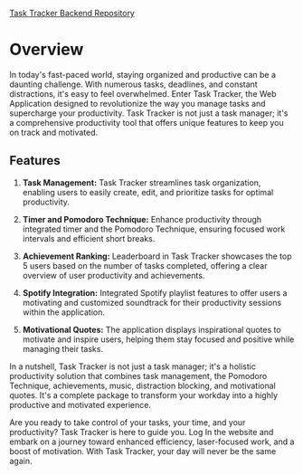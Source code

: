 [Task Tracker Backend Repository](https://github.com/Harshit-3905/Task_Tracker_Backend)

# Overview

In today's fast-paced world, staying organized and productive can be a daunting challenge. With numerous tasks, deadlines, and constant distractions, it's easy to feel overwhelmed. Enter Task Tracker, the Web Application designed to revolutionize the way you manage tasks and supercharge your productivity. Task Tracker is not just a task manager; it's a comprehensive productivity tool that offers unique features to keep you on track and motivated.

## Features

1. **Task Management:** Task Tracker streamlines task organization, enabling users to easily create, edit, and prioritize tasks for optimal productivity.

2. **Timer and Pomodoro Technique:** Enhance productivity through integrated timer and the Pomodoro Technique, ensuring focused work intervals and efficient short breaks.

3. **Achievement Ranking:** Leaderboard in Task Tracker showcases the top 5 users based on the number of tasks completed, offering a clear overview of user productivity and achievements.

4. **Spotify Integration:** Integrated Spotify playlist features to offer users a motivating and customized soundtrack for their productivity sessions within the application.

5. **Motivational Quotes:** The application displays inspirational quotes to motivate and inspire users, helping them stay focused and positive while managing their tasks.
   
In a nutshell, Task Tracker is not just a task manager; it's a holistic productivity solution that combines task management, the Pomodoro Technique, achievements, music, distraction blocking, and motivational quotes. It's a complete package to transform your workday into a highly productive and motivated experience.

Are you ready to take control of your tasks, your time, and your productivity? Task Tracker is here to guide you. Log In the website and embark on a journey toward enhanced efficiency, laser-focused work, and a boost of motivation. With Task Tracker, your day will never be the same again.


